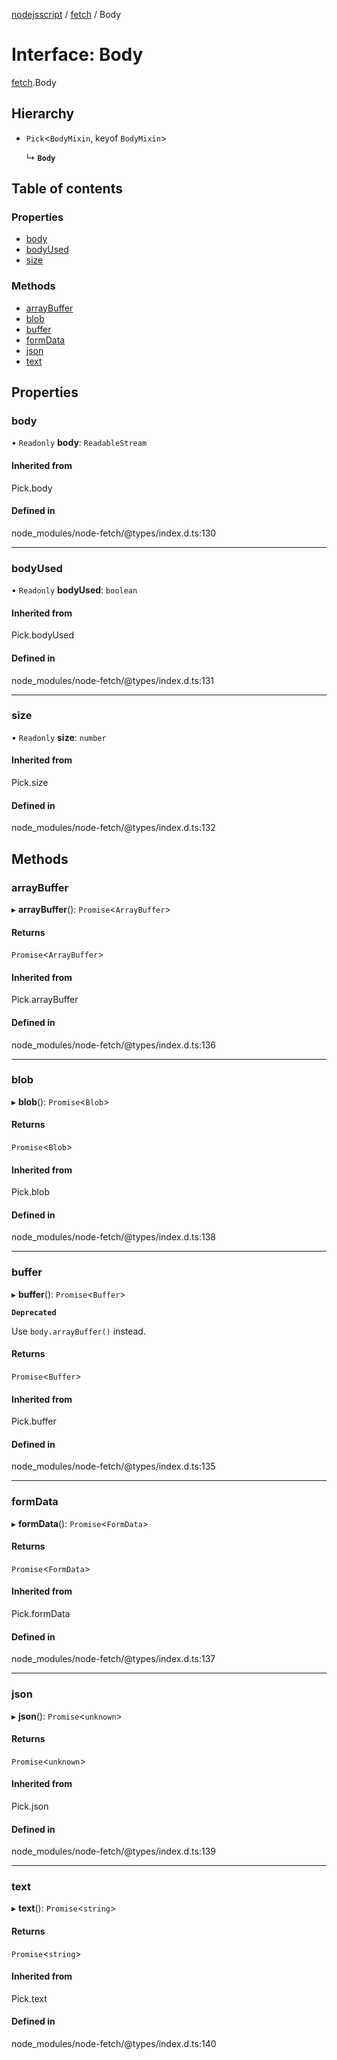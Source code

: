[nodejsscript](../README.md) / [fetch](../modules/fetch.md) / Body

# Interface: Body

[fetch](../modules/fetch.md).Body

## Hierarchy

- `Pick`<`BodyMixin`, keyof `BodyMixin`\>

  ↳ **`Body`**

## Table of contents

### Properties

- [body](fetch.Body.md#body)
- [bodyUsed](fetch.Body.md#bodyused)
- [size](fetch.Body.md#size)

### Methods

- [arrayBuffer](fetch.Body.md#arraybuffer)
- [blob](fetch.Body.md#blob)
- [buffer](fetch.Body.md#buffer)
- [formData](fetch.Body.md#formdata)
- [json](fetch.Body.md#json)
- [text](fetch.Body.md#text)

## Properties

### body

• `Readonly` **body**: `ReadableStream`

#### Inherited from

Pick.body

#### Defined in

node_modules/node-fetch/@types/index.d.ts:130

___

### bodyUsed

• `Readonly` **bodyUsed**: `boolean`

#### Inherited from

Pick.bodyUsed

#### Defined in

node_modules/node-fetch/@types/index.d.ts:131

___

### size

• `Readonly` **size**: `number`

#### Inherited from

Pick.size

#### Defined in

node_modules/node-fetch/@types/index.d.ts:132

## Methods

### arrayBuffer

▸ **arrayBuffer**(): `Promise`<`ArrayBuffer`\>

#### Returns

`Promise`<`ArrayBuffer`\>

#### Inherited from

Pick.arrayBuffer

#### Defined in

node_modules/node-fetch/@types/index.d.ts:136

___

### blob

▸ **blob**(): `Promise`<`Blob`\>

#### Returns

`Promise`<`Blob`\>

#### Inherited from

Pick.blob

#### Defined in

node_modules/node-fetch/@types/index.d.ts:138

___

### buffer

▸ **buffer**(): `Promise`<`Buffer`\>

**`Deprecated`**

Use `body.arrayBuffer()` instead.

#### Returns

`Promise`<`Buffer`\>

#### Inherited from

Pick.buffer

#### Defined in

node_modules/node-fetch/@types/index.d.ts:135

___

### formData

▸ **formData**(): `Promise`<`FormData`\>

#### Returns

`Promise`<`FormData`\>

#### Inherited from

Pick.formData

#### Defined in

node_modules/node-fetch/@types/index.d.ts:137

___

### json

▸ **json**(): `Promise`<`unknown`\>

#### Returns

`Promise`<`unknown`\>

#### Inherited from

Pick.json

#### Defined in

node_modules/node-fetch/@types/index.d.ts:139

___

### text

▸ **text**(): `Promise`<`string`\>

#### Returns

`Promise`<`string`\>

#### Inherited from

Pick.text

#### Defined in

node_modules/node-fetch/@types/index.d.ts:140
